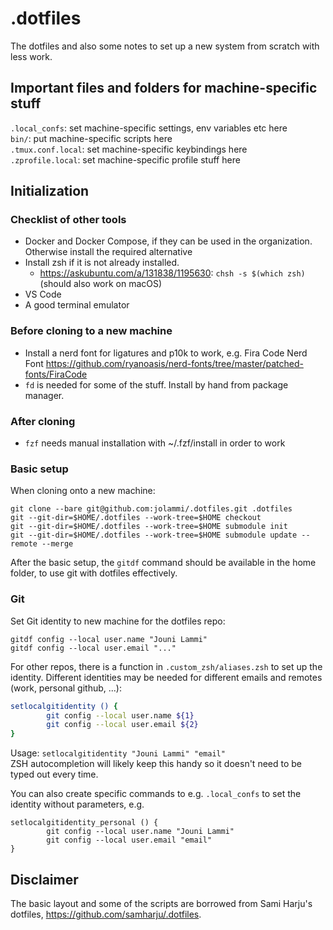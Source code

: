 # .dotfiles
The dotfiles and also some notes to set up a new system from scratch with less work.

## Important files and folders for machine-specific stuff
`.local_confs`: set machine-specific settings, env variables etc here  
`bin/`: put machine-specific scripts here  
`.tmux.conf.local`: set machine-specific keybindings here  
`.zprofile.local`: set machine-specific profile stuff here  
  

## Initialization
### Checklist of other tools
- Docker and Docker Compose, if they can be used in the organization. Otherwise install the required alternative  
- Install zsh if it is not already installed.  
  - https://askubuntu.com/a/131838/1195630: `chsh -s $(which zsh)` (should also work on macOS)  
- VS Code  
- A good terminal emulator  

### Before cloning to a new machine
- Install a nerd font for ligatures and p10k to work, e.g. Fira Code Nerd Font https://github.com/ryanoasis/nerd-fonts/tree/master/patched-fonts/FiraCode  
- `fd` is needed for some of the stuff. Install by hand from package manager.  
### After cloning
- `fzf` needs manual installation with ~/.fzf/install in order to work  
### Basic setup
When cloning onto a new machine:  
```
git clone --bare git@github.com:jolammi/.dotfiles.git .dotfiles
git --git-dir=$HOME/.dotfiles --work-tree=$HOME checkout
git --git-dir=$HOME/.dotfiles --work-tree=$HOME submodule init
git --git-dir=$HOME/.dotfiles --work-tree=$HOME submodule update --remote --merge
```

After the basic setup, the `gitdf` command should be available in the home folder, to use git with dotfiles effectively.
### Git 
Set Git identity to new machine for the dotfiles repo:  
```
gitdf config --local user.name "Jouni Lammi"
gitdf config --local user.email "..."

```
For other repos, there is a function in `.custom_zsh/aliases.zsh` to set up the identity. Different identities may be needed
for different emails and remotes (work, personal github, ...):  
```bash
setlocalgitidentity () {
        git config --local user.name ${1}
        git config --local user.email ${2}
}
```  
Usage: `setlocalgitidentity "Jouni Lammi" "email"`  
ZSH autocompletion will likely keep this handy so it doesn't need to be typed out every time.

You can also create specific commands to e.g. `.local_confs` to set the identity without parameters, e.g.  
```
setlocalgitidentity_personal () {
        git config --local user.name "Jouni Lammi"
        git config --local user.email "email"
}
```  
## Disclaimer
The basic layout and some of the scripts are borrowed from Sami Harju's dotfiles, https://github.com/samharju/.dotfiles.

